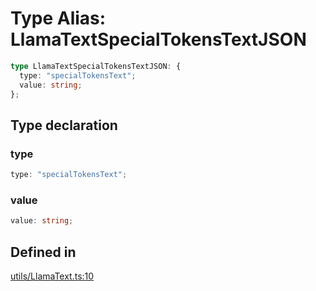 # Type Alias: LlamaTextSpecialTokensTextJSON

```ts
type LlamaTextSpecialTokensTextJSON: {
  type: "specialTokensText";
  value: string;
};
```

## Type declaration

### type

```ts
type: "specialTokensText";
```

### value

```ts
value: string;
```

## Defined in

[utils/LlamaText.ts:10](https://github.com/withcatai/node-llama-cpp/blob/6405ee945e792651123189aae2612212095765b6/src/utils/LlamaText.ts#L10)
